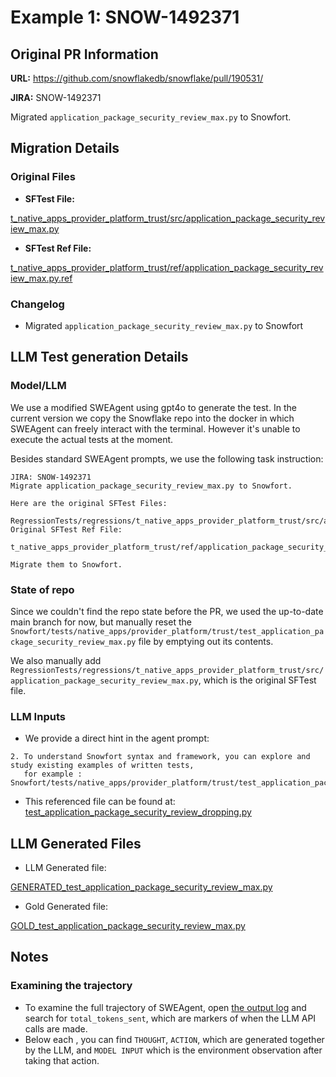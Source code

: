 # Example 1: SNOW-1492371

## Original PR Information

**URL:** https://github.com/snowflakedb/snowflake/pull/190531/

**JIRA:** SNOW-1492371 

Migrated `application_package_security_review_max.py` to Snowfort.

## Migration Details

### Original Files
* **SFTest File:** 

[t_native_apps_provider_platform_trust/src/application_package_security_review_max.py](https://github.com/snowflakedb/snowflake/blob/92390ec1ca5543200294b914b3205a269658f140/RegressionTests/regressions/t_native_apps_provider_platform_trust/src/application_package_security_review_max.py)

* **SFTest Ref File:** 

[t_native_apps_provider_platform_trust/ref/application_package_security_review_max.py.ref](https://github.com/snowflakedb/snowflake/blob/92390ec1ca5543200294b914b3205a269658f140/RegressionTests/regressions/t_native_apps_provider_platform_trust/ref/application_package_security_review_max.py.ref)

### Changelog
- Migrated `application_package_security_review_max.py` to Snowfort

## LLM Test generation Details
### Model/LLM
We use a modified SWEAgent using gpt4o to generate the test. In the current version we copy the Snowflake repo into the docker in which SWEAgent can freely interact with the terminal. However it's unable to execute the actual tests at the moment.

Besides standard SWEAgent prompts, we use the following task instruction:
```
JIRA: SNOW-1492371
Migrate application_package_security_review_max.py to Snowfort.

Here are the original SFTest Files:

RegressionTests/regressions/t_native_apps_provider_platform_trust/src/application_package_security_review_max.py.
Original SFTest Ref File:

t_native_apps_provider_platform_trust/ref/application_package_security_review_max.py.ref

Migrate them to Snowfort.
```

### State of repo
Since we couldn't find the repo state before the PR, we used the up-to-date main branch for now, but manually reset the `Snowfort/tests/native_apps/provider_platform/trust/test_application_package_security_review_max.py` file by emptying out its contents.

We also manually add `RegressionTests/regressions/t_native_apps_provider_platform_trust/src/application_package_security_review_max.py`, which is the original SFTest file.

### LLM Inputs
- We provide a direct hint in the agent prompt:
```
2. To understand Snowfort syntax and framework, you can explore and study existing examples of written tests,
   for example : Snowfort/tests/native_apps/provider_platform/trust/test_application_package_security_review_dropping.py
```
- This referenced file can be found at:
[test_application_package_security_review_dropping.py](https://github.com/snowflakedb/snowflake/blob/46acb94d6d30568ccad78e1cce28ff0d2c6de2a8/Snowfort/tests/native_apps/provider_platform/trust/test_application_package_security_review_dropping.py)


## LLM Generated Files
- LLM Generated file: 

[GENERATED_test_application_package_security_review_max.py](https://github.com/sfc-gh-minkim/testgen_examples/blob/main/examples/SNOW-1492371/data/outputs/GENERATED_test_application_package_security_review_max.py)

- Gold Generated file:

[GOLD_test_application_package_security_review_max.py](https://github.com/sfc-gh-minkim/testgen_examples/blob/main/examples/SNOW-1492371/data/outputs/GOLD_test_application_package_security_review_max.py)

## Notes

### Examining the trajectory

- To examine the full trajectory of SWEAgent, open [the output log](https://github.com/sfc-gh-minkim/testgen_examples/blob/main/examples/SNOW-1492371/output8.log) and search for `total_tokens_sent`, which are markers of when the LLM API calls are made.
- Below each , you can find `THOUGHT`, `ACTION`, which are generated together by the LLM, and `MODEL INPUT` which is the environment observation after taking that action.